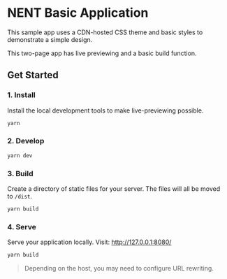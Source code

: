# NENT Basic Application

This sample app uses a CDN-hosted CSS theme and basic styles to demonstrate a simple design. 

This two-page app has live previewing and a basic build function.

## Get Started

### 1. Install 
Install the local development tools to make live-previewing possible.

```bash
yarn
```

### 2. Develop

```bash
yarn dev
```

### 3. Build

Create a directory of static files for your server. The files will all be moved to `/dist`.

```bash
yarn build
```

### 4. Serve
Serve your application locally. Visit: http://127.0.0.1:8080/

```bash
yarn build
```

> Depending on the host, you may need to configure URL rewriting.